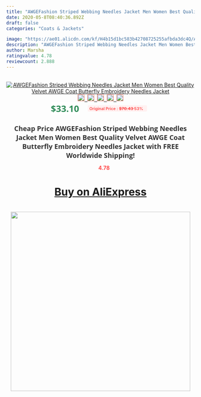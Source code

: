 ```yaml
---
title: "AWGEFashion Striped Webbing Needles Jacket Men Women Best Quality Velvet AWGE Coat Butterfly Embroidery Needles Jacket"
date: 2020-05-8T08:40:36.892Z
draft: false
categories: "Coats & Jackets"

image: "https://ae01.alicdn.com/kf/H4b15d1bc583b42708725255afbda3dc4Q/AWGEFashion-Striped-Webbing-Needles-Jacket-Men-Women-Best-Quality-Velvet-AWGE-Coat-Butterfly-Embroidery-Needles-Jacket.jpg"
description: "AWGEFashion Striped Webbing Needles Jacket Men Women Best Quality Velvet AWGE Coat Butterfly Embroidery Needles Jacket"
author: Marsha
ratingvalue: 4.78
reviewcount: 2.888
---
```

<br>
<div style="text-align: center;">
<a href="https://s.click.aliexpress.com/e/_AA0R0D" target="_blank" rel="nofollow noopener noreferrer"><img alt="AWGEFashion Striped Webbing Needles Jacket Men Women Best Quality Velvet AWGE Coat Butterfly Embroidery Needles Jacket" class="magnifier-image" src="https://ae01.alicdn.com/kf/H4b15d1bc583b42708725255afbda3dc4Q/AWGEFashion-Striped-Webbing-Needles-Jacket-Men-Women-Best-Quality-Velvet-AWGE-Coat-Butterfly-Embroidery-Needles-Jacket.jpg_640x640.jpg">
<br>
<img style="border:1px solid salmon" src="https://ae01.alicdn.com/kf/H4b15d1bc583b42708725255afbda3dc4Q/AWGEFashion-Striped-Webbing-Needles-Jacket-Men-Women-Best-Quality-Velvet-AWGE-Coat-Butterfly-Embroidery-Needles-Jacket.jpg_120x120.jpg">&nbsp;&nbsp;<img style="border:1px solid salmon" src="https://ae01.alicdn.com/kf/H9bba55f03f3e4ab1806e949f53d6ba32P/AWGEFashion-Striped-Webbing-Needles-Jacket-Men-Women-Best-Quality-Velvet-AWGE-Coat-Butterfly-Embroidery-Needles-Jacket.jpg_120x120.jpg">&nbsp;&nbsp;<img style="border:1px solid salmon" src="https://ae01.alicdn.com/kf/Hb96ff169273142dea68e24dba3fd1683b/AWGEFashion-Striped-Webbing-Needles-Jacket-Men-Women-Best-Quality-Velvet-AWGE-Coat-Butterfly-Embroidery-Needles-Jacket.jpg_120x120.jpg">&nbsp;&nbsp;<img style="border:1px solid salmon" src="https://ae01.alicdn.com/kf/Hff2d0f8593ce456f98c223a270013030K/AWGEFashion-Striped-Webbing-Needles-Jacket-Men-Women-Best-Quality-Velvet-AWGE-Coat-Butterfly-Embroidery-Needles-Jacket.jpg_120x120.jpg">&nbsp;&nbsp;<img style="border:1px solid salmon" src="https://ae01.alicdn.com/kf/He7693472b2cb41d38ee8d248cd112b0cE/AWGEFashion-Striped-Webbing-Needles-Jacket-Men-Women-Best-Quality-Velvet-AWGE-Coat-Butterfly-Embroidery-Needles-Jacket.jpg_120x120.jpg"></a></div><br0>
<div style="text-align: center;"><span style="background-color: white; border: 0px; box-sizing: border-box; color: seagreen; display: inline-block; font-family: &quot;open sans&quot; , &quot;arial&quot; , &quot;helvetica&quot; , sans-serif , &quot;heiti&quot;; font-size: 24px; font-stretch: inherit; font-weight: 700; line-height: inherit; margin: 0px 10px 0px 0px; padding: 0px; vertical-align: middle;">$33.10 </span>
<span style="background: rgb(255 , 241 , 241); border-radius: 3px; border: 0px; box-sizing: border-box; color: #ff4747; display: inline-block; font-family: inherit; font-size: 12px; font-stretch: inherit; font-style: inherit; font-variant: inherit; font-weight: 600; line-height: inherit; margin: 0px; padding: 2px 5px; transform: scale(0.9); vertical-align: middle;">Original Price : <b style="text-decoration: line-through;">$70.43 </b> 53%&nbsp;&nbsp;</span></div>
<h1 style="color: #333333; display: inline-block; font-family: &quot;open sans&quot; , &quot;arial&quot; , &quot;helvetica&quot; , sans-serif , &quot;heiti&quot;; font-size: 18px; font-stretch: inherit; font-weight: 700; text-align: center;">Cheap Price AWGEFashion Striped Webbing Needles Jacket Men Women Best Quality Velvet AWGE Coat Butterfly Embroidery Needles Jacket with FREE Worldwide Shipping!</h1>
<div style="color: #ff4747; text-align: center;">
<img src="https://4.bp.blogspot.com/-M0ZcTcb-5uY/XleCXlxnR4I/AAAAAAAAAEc/OrjgMkXV1oMQFaCRZj5HQwOCBcu3w1FegCPcBGAYYCw/s1600/star.png" style="height: 15px;">&nbsp;<b>4.78</b></div>
<div class="button_cont" align="center"><a class="buynow_a" href="https://s.click.aliexpress.com/e/_AA0R0D" target="_blank" rel="nofollow noopener noreferrer"><H1>Buy on AliExpress</H1></a></div><br>
<div class="separator" style="clear: both; text-align: center;">
<img src="https://lh3.googleusercontent.com/-pTy5HemUv9M/XlePHvY0dAI/AAAAAAAAAE4/0nX5iRUoIWY8eMW9Dpxeirr157OZliDIgCLcBGAsYHQ/s1600/badge.gif" width="480">
</div>

